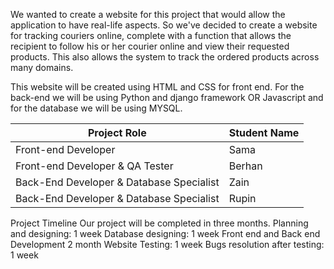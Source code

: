 We wanted to create a website for this project that would allow the application to have real-life aspects. So we've decided to create a website for tracking couriers online, complete with a function that allows the recipient to follow his or her courier online and view their requested products. This also allows the system to track the ordered products across many domains.

This website will be created using HTML and CSS for front end. For the back-end we will be using Python and django framework OR Javascript and for the database we will be using MYSQL.



| Project Role                             | Student Name |
| ---------------------------------------- | ------------ |
| Front-end Developer                      | Sama         |
| Front-end Developer & QA Tester          | Berhan       |
| Back-End Developer & Database Specialist | Zain         |
| Back-End Developer & Database Specialist | Rupin        |


Project Timeline
Our project will be completed in three months.
Planning and designing: 1 week
Database designing: 1 week
Front end and Back end Development 2 month
Website Testing: 1 week
Bugs resolution after testing: 1 week
